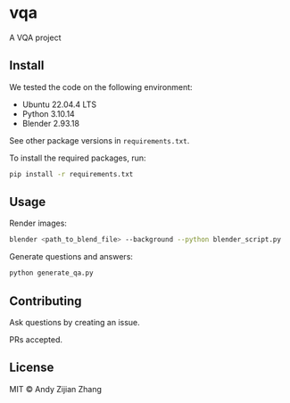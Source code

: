 # vqa

A VQA project

## Install

We tested the code on the following environment:

- Ubuntu 22.04.4 LTS
- Python 3.10.14
- Blender 2.93.18

See other package versions in `requirements.txt`.

To install the required packages, run:

```bash
pip install -r requirements.txt
```

## Usage

Render images:

```bash
blender <path_to_blend_file> --background --python blender_script.py
```

Generate questions and answers:

```bash
python generate_qa.py
```

## Contributing

Ask questions by creating an issue.

PRs accepted.

## License

MIT © Andy Zijian Zhang
